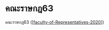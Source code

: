 # คณะราษกฎ63

คณะราษกฎ63 ([[faculty-of-Representatives-2020]])

[//begin]: # "Autogenerated link references for markdown compatibility"
[faculty-of-Representatives-2020]: faculty-of-Representatives-2020 "คณะราษฎร 2563"
[//end]: # "Autogenerated link references"